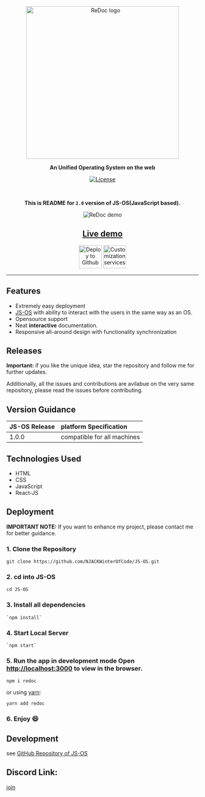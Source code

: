 <div align="center">
  <img alt="ReDoc logo" src="https://github.com/anushka-2001/JS-OS/blob/rebased/JS-OS.png" width="400px" />

  **An Unified Operating System on the web**

 [![License](https://img.shields.io/npm/l/redoc.svg)](https://github.com/Redocly/redoc/blob/master/LICENSE)


<br>




**This is README for `2.0` version of JS-OS(JavaScript based).**


![ReDoc demo](https://github.com/anushka-2001/JS-OS/blob/rebased/video.gif) 

## [Live demo](http://rajagopalan-gangadharan.github.io/JS-OS/index.html)

[<img alt="Deploy to Github" src="http://i.imgur.com/YZmaqk3.png" height="60px">](https://github.com/RAJAGOPALAN-GANGADHARAN/JS-OS/tree/master) [<img alt="Customization services" src="http://i.imgur.com/c4sUF7M.png" height="60px">](https://rajagopalan-gangadharan.github.io/Portfolio/) </div>

* * *

## Features
- Extremely easy deployment
- [JS-OS](https://github.com/RAJAGOPALAN-GANGADHARAN/JS-OS/blob/rebased/README.md) with ability to interact with the users in the same way as an OS.
- Opensource support
- Neat **interactive** documentation. 
- Responsive all-around design with functionality synchronization


## Releases
**Important:** if you like the unique idea, star the repository and follow me for further updates.

Additionally, all the issues and contributions are avilabue on the very same repository, please read the issues before contributing.

## Version Guidance
| JS-OS Release | platform Specification |
|:--------------|:----------------------|
| 1.0.0 | compatible for all machines    |

## Technologies Used

-   HTML
-   CSS
-   JavaScript
-   React-JS

## Deployment


**IMPORTANT NOTE:** If you want to enhance my project, please contact me for better guidance.

### 1.  Clone the Repository
`git clone https://github.com/NJACKWinterOfCode/JS-OS.git`

### 2.  cd into JS-OS
  `cd JS-OS`
  
### 3.  Install all dependencies  
    `npm install`
    
### 4.  Start Local Server  
    `npm start`
    
### 5.  Run the app in development mode Open  [http://localhost:3000](http://localhost:3000/)  to view in the browser.
    npm i redoc

or using [yarn](https://yarnpkg.com):

    yarn add redoc

### 6.  Enjoy :smile:

## Development
see [GitHub Repository of JS-OS](https://github.com/RAJAGOPALAN-GANGADHARAN/JS-OS)

## Discord Link:
[join](https://discord.gg/DGdSYDY)
